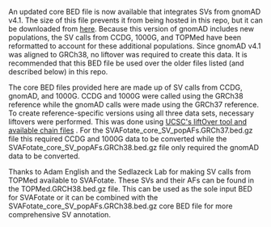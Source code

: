 An updated core BED file is now available that integrates SVs from 
gnomAD v4.1. The size of this file prevents it from being hosted 
in this repo, but it can be downloaded from [here](https://zenodo.org/records/11642574). 
Because this version of gnomAD includes new populations, the SV calls 
from CCDG, 1000G, and TOPMed have been reformatted to account for these 
additional populations. Since gnomAD v4.1 was aligned to GRCh38, no 
liftover was required to create this data. It is recommended that 
this BED file be used over the older files listed (and described below) 
in this repo. 

The core BED files provided here are made up of SV calls 
from CCDG, gnomAD, and 1000G. CCDG and 1000G were called 
using the GRCh38 reference while the gnomAD calls were 
made using the GRCh37 reference. To create reference-specific 
versions using all three data sets, necessary liftovers 
were performed. This was done using [UCSC's liftOver tool and available chain files](https://genome.ucsc.edu/cgi-bin/hgLiftOver)
. For the SVAFotate_core_SV_popAFs.GRCh37.bed.gz file this 
required CCDG and 1000G data to be converted while the 
SVAFotate_core_SV_popAFs.GRCh38.bed.gz file only required 
the gnomAD data to be converted.

Thanks to Adam English and the Sedlazeck Lab for making SV 
calls from TOPMed available to SVAFotate. These SVs and their 
AFs can be found in the TOPMed.GRCH38.bed.gz file. This can be 
used as the sole input BED for SVAFotate or it can be combined with the 
SVAFotate_core_SV_popAFs.GRCh38.bed.gz core BED file for more 
comprehensive SV annotation.
